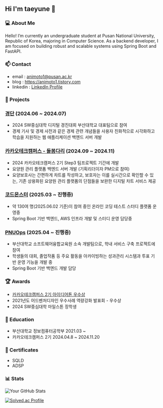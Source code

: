 ## Hi I'm taeyune 👋

### 💻 About Me
Hello! 
I’m currently an undergraduate student at Pusan National University, Republic of Korea, majoring in Computer Science.
As a backend developer, I am focused on building robust and scalable systems using Spring Boot and FastAPI.


### 📫 Contact
- email : animoto1@pusan.ac.kr
- blog : https://animoto1.tistory.com
- linkedin : [LinkedIn Profile](https://www.linkedin.com/in/%EA%B9%80%ED%83%9C%EC%9C%A4)

### 🚀 Projects 
### [경단](https://animoto1.tistory.com/entry/%EA%B2%BD%EB%8B%A8%EA%B2%BD%EC%A0%9C-%EB%8B%A8%EC%88%9C%ED%95%98%EA%B2%8C-%ED%94%84%EB%A1%9C%EC%A0%9D%ED%8A%B8-SW%EC%A4%91%EC%8B%AC%EB%8C%80%ED%95%99-%EB%94%94%EC%A7%80%ED%84%B8-%EA%B2%BD%EC%A7%84%EB%8C%80%ED%9A%8C-%ED%9A%8C%EA%B3%A0) (2024.06 ~ 2024.07)
- 2024 SW중심대학 디지털 경진대회 부산대학교 대표팀으로 참여 
- 경제 기사 및 경제 사전과 같은 경제 관련 개념들을 사용자 친화적으로 시각화하고 학습을 지원하는 웹 애플리케이션 백엔드 서버 개발 


### [카카오테크캠퍼스 - 돌봄다리](https://github.com/kakao-tech-campus-2nd-step3/Team13_BE) (2024.09 ~ 2024.11)
- 2024 카카오테크캠퍼스 2기 Step3 팀프로젝트 기간에 개발 
- 요양원 관리 플랫폼 백엔드 서버 개발 (기획리더이자 PM으로 참여) 
- 요양보호사는 간편하게 차트를 작성하고, 보호자는 이를 실시간으로 확인할 수 있는, 기존 상용화된 요양원 관리 플랫폼의 단점들을 보완한 디지털 차트 서비스 제공  

### [코드몬스터](https://codemonster.site/) (2025.03 ~ 진행중)
- 약 130여 명(2025.06.02 기준)이 참여 중인 온라인 코딩 테스트 스터디 플랫폼 운영중 
- Spring Boot 기반 백엔드, AWS 인프라 개발 및 스터디 운영 담당중

### [PNUOps](https://github.com/PNUops/ops-mvp-back) (2025.04 ~ 진행중)
- 부산대학교 소프트웨어융합교육원 소속 개발팀으로, 학내 서비스 구축 프로젝트에 참여
- 학생들의 대회, 졸업작품 등 주요 활동을 아카이빙하는 성과관리 시스템과 투표 기반 운영 기능을 개발 중
- Spring Boot 기반 백엔드 개발 담당

### 🏆 Awards 
- [카카오테크캠퍼스 2기 아이디어톤 우수상](https://animoto1.tistory.com/entry/%EC%B9%B4%ED%85%8C%EC%BA%A0-2%EA%B8%B0-%EC%95%84%EC%9D%B4%EB%94%94%EC%96%B4%ED%86%A4-%EC%9A%B0%EC%88%98%EC%83%81-%ED%9B%84%EA%B8%B0) 
- 2021년도 어드벤처디자인 우수사례 역량강화 발표회 - 우수상
- 2024 SW중심대학 마일스톤 장학생

### 🏫 Education
- 부산대학교 정보컴퓨터공학부 2021.03 ~ 
- 카카오테크캠퍼스 2기 2024.04.8 ~ 2024.11.20

### 🪪 Certificates
- SQLD
- ADSP

### 📊 Stats
![Your GitHub Stats](https://github-readme-stats.vercel.app/api?username=pykido&show_icons=true&theme=radical&cache_seconds=1800)

[![Solved.ac Profile](http://mazassumnida.wtf/api/v2/generate_badge?boj=animoto1)](https://solved.ac/animoto1/) 


<!--
**pykido/pykido** is a ✨ _special_ ✨ repository because its `README.md` (this file) appears on your GitHub profile.

Here are some ideas to get you started:

- 🔭 I’m currently working on ...
- 🌱 I’m currently learning ...
- 👯 I’m looking to collaborate on ...
- 🤔 I’m looking for help with ...
- 💬 Ask me about ...
- 📫 How to reach me: ...
- 😄 Pronouns: ...
- ⚡ Fun fact: ...
-->
